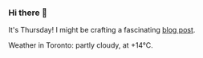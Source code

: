 ### Hi there :wave:

It's Thursday! I might be crafting a fascinating [blog post](https://www.benjaminwuethrich.dev).

Weather in Toronto: partly cloudy, at +14°C.
